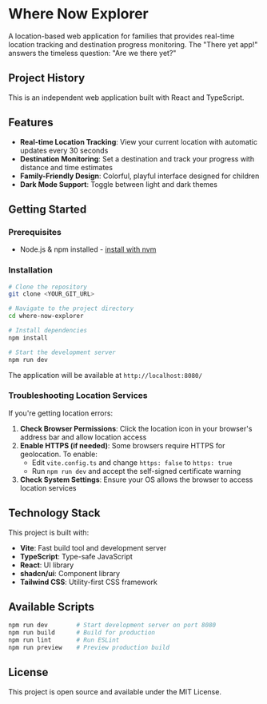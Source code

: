 # Where Now Explorer

A location-based web application for families that provides real-time location tracking and destination progress monitoring. The "There yet app!" answers the timeless question: "Are we there yet?"

## Project History

This is an independent web application built with React and TypeScript.

## Features

- **Real-time Location Tracking**: View your current location with automatic updates every 30 seconds
- **Destination Monitoring**: Set a destination and track your progress with distance and time estimates
- **Family-Friendly Design**: Colorful, playful interface designed for children
- **Dark Mode Support**: Toggle between light and dark themes

## Getting Started

### Prerequisites

- Node.js & npm installed - [install with nvm](https://github.com/nvm-sh/nvm#installing-and-updating)

### Installation

```sh
# Clone the repository
git clone <YOUR_GIT_URL>

# Navigate to the project directory
cd where-now-explorer

# Install dependencies
npm install

# Start the development server
npm run dev
```

The application will be available at `http://localhost:8080/`

### Troubleshooting Location Services

If you're getting location errors:

1. **Check Browser Permissions**: Click the location icon in your browser's address bar and allow location access
2. **Enable HTTPS (if needed)**: Some browsers require HTTPS for geolocation. To enable:
   - Edit `vite.config.ts` and change `https: false` to `https: true`
   - Run `npm run dev` and accept the self-signed certificate warning
3. **Check System Settings**: Ensure your OS allows the browser to access location services

## Technology Stack

This project is built with:

- **Vite**: Fast build tool and development server
- **TypeScript**: Type-safe JavaScript
- **React**: UI library
- **shadcn/ui**: Component library
- **Tailwind CSS**: Utility-first CSS framework

## Available Scripts

```sh
npm run dev        # Start development server on port 8080
npm run build      # Build for production
npm run lint       # Run ESLint
npm run preview    # Preview production build
```

## License

This project is open source and available under the MIT License.
